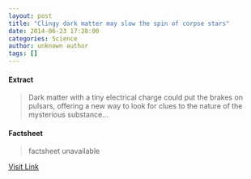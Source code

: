 ```yaml
---
layout: post
title: "Clingy dark matter may slow the spin of corpse stars"
date: 2014-06-23 17:28:00
categories: Science
author: unknown author
tags: []
---
```



#### Extract
>Dark matter with a tiny electrical charge could put the brakes on pulsars, offering a new way to look for clues to the nature of the mysterious substance...

#### Factsheet
>factsheet unavailable

[Visit Link](http://feeds.newscientist.com/c/749/f/10897/s/3bcb06e3/sc/7/l/0L0Snewscientist0N0Carticle0Cdn257750Eclingy0Edark0Ematter0Emay0Eslow0Ethe0Espin0Eof0Ecorpse0Estars0Bhtml0Dcmpid0FRSS0QNSNS0Q20A120EGLOBAL0Qonline0Enews/story01.htm)



